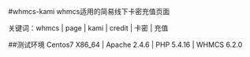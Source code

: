 #whmcs-kami
whmcs适用的简易线下卡密充值页面<br>

关键词：whmcs | page | kami | credit | 卡密 | 充值<br>

##测试环境
Centos7 X86_64 | Apache 2.4.6 | PHP 5.4.16 | WHMCS 6.2.0<br>

